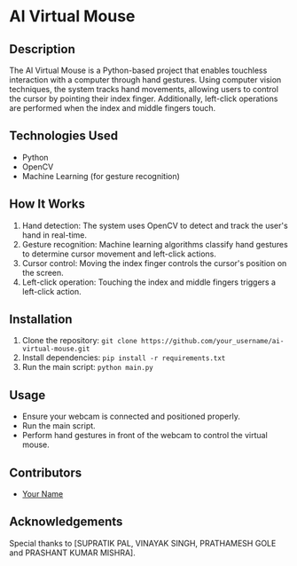 # AI Virtual Mouse

## Description
The AI Virtual Mouse is a Python-based project that enables touchless interaction with a computer through hand gestures. Using computer vision techniques, the system tracks hand movements, allowing users to control the cursor by pointing their index finger. Additionally, left-click operations are performed when the index and middle fingers touch.

## Technologies Used
- Python
- OpenCV
- Machine Learning (for gesture recognition)

## How It Works
1. Hand detection: The system uses OpenCV to detect and track the user's hand in real-time.
2. Gesture recognition: Machine learning algorithms classify hand gestures to determine cursor movement and left-click actions.
3. Cursor control: Moving the index finger controls the cursor's position on the screen.
4. Left-click operation: Touching the index and middle fingers triggers a left-click action.

## Installation
1. Clone the repository: `git clone https://github.com/your_username/ai-virtual-mouse.git`
2. Install dependencies: `pip install -r requirements.txt`
3. Run the main script: `python main.py`

## Usage
- Ensure your webcam is connected and positioned properly.
- Run the main script.
- Perform hand gestures in front of the webcam to control the virtual mouse.

## Contributors
- [Your Name](https://github.com/SRM27-code)

## Acknowledgements
Special thanks to [SUPRATIK PAL, VINAYAK SINGH, PRATHAMESH GOLE and PRASHANT KUMAR MISHRA].
